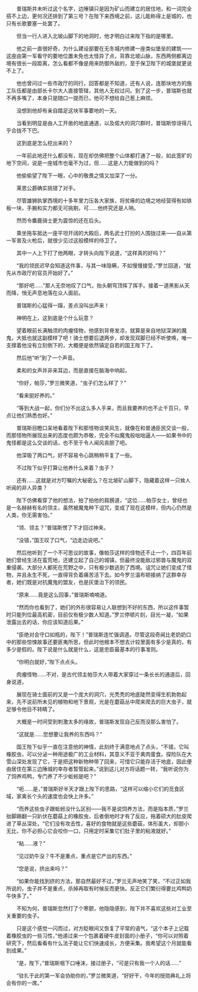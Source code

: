 　　普瑞斯并未听过这个名字，边陲镇只是因为矿山而建立的居住地，和一词完全搭不上边，更何况还排到了第三号？在陛下来西境之前，这儿能称得上是城的，也只有长歌要塞一处罢了。

　　但当一行人进入北坡山脚下的地洞时，他才明白过来陛下指的是哪里。

　　他之前一直很好奇，为什么建设部要在无冬城内修建一座类似堡垒的建筑——这座由第一军看守的要地位置未免也太怪异了点，背靠北坡山脉，东西两侧都离边境有很长一段距离，怎么看都不像是用来防御外敌的，至于保卫陛下的城堡就更说不上了。

　　他也曾问过一些市政厅的同行，回答都是不知道，还有人说，连那块地方的施工队伍都是由部长卡尔大人直接管辖，其他人无权过问。到了这一步，普瑞斯也就不再多嘴了，本身只是随口一提而已，他可不想给自己惹上麻烦。

　　没想到他却有亲自踏足这块军事要地的一天。

　　当看到明显是由人工开凿的地底通道，以及偌大的洞穴群时，普瑞斯惊讶得几乎合拢不下巴。

　　这到底是怎么挖出来的？

　　一年前此地还什么都没有，现在却仿佛把整个山体都打通了一般，如此宽旷的地下空间，说是一座城市也毫不为过，但……这是人力能做到的吗？

　　他偷偷望了陛下一眼，心中的敬畏之情又加深了一分。

　　莱恩公爵确实挑错了对手。

　　尽管雄狮执掌西境的十多年里力压各大家族，将贫瘠的边境之地经营得有如铁板一块，手腕和实力都无可挑剔，可……他终究还是人呐。

　　然而令麋鹿骑士更为震惊的还在后头。

　　乘坐拖车抵达一座平坦开阔的大殿后，两名武士打扮的人围拢过来——自从第一军普及火枪后，就很少见过这般模样的侍卫了。

　　其中一人上下打了他两眼，才转头向陛下说道，“这样真的好吗？”

　　“我的领民迟早会知道这件事，与其一味隐瞒，不如慢慢接受，”罗兰回道，“就先从市政厅的官员开始好了。”

　　“那好吧……”那人无奈地叹了口气，抬头朝穹顶挥了挥手。接着一道黑影从天而降，悄无声息地落在众人面前。

　　普瑞斯的心猛得一蹿，差点没叫出声来！

　　神明在上，这到底是个什么玩意？

　　望着眼前长满触须的肉瘤怪物，他感到背脊发凉，就算是来自地狱深渊的魔鬼，大抵也就这副模样了吧！骑士想要后退两步，却发现双脚已经不听使唤，唯一支撑着他没有立刻倒下的，大概便是依然镇定自若的国王陛下了。

　　然后他“听”到了一个声音。

　　柔和的女声并非来耳边，而是直接在脑海中响起，

　　“你好，帕莎，”罗兰微笑道，“虫子们怎么样了？”

　　“看来挺好养的。”

　　“等到大战一起，你们分不出这么多人手来，而且我要养的也不止千百只，早点让他们熟悉也好。”

　　普瑞斯目瞪口呆地看着陛下和那怪物谈笑风生，就像在和普通臣民交谈一般，而那怪物所展现出来的态度也颇为恭敬，完全不似魔鬼般咄咄逼人——如果书中的鬼怪都是这么交谈的话，也不至于令人闻风丧胆了吧。

　　他深吸了两口气，好不容易令心跳稍稍平复了一些。

　　不过陛下似乎打算让他养什么来着？虫子？

　　还有……这就是对方叮嘱的大秘密么？在北坡矿山脚下，隐藏着这样一只耸人听闻的非人异类？

　　陛下仿佛看穿了他的想法，拍了拍他的肩膀道，“这位……帕莎女士，曾经也是一名赫赫有名的领主，虽然被魔鬼种下诅咒，变成了现在这模样，但内心仍然是人类，你无需害怕。”

　　“领、领主？”普瑞斯愣了下才回过神来。

　　“没错，”国王叹了口气，“边走边说吧。”

　　然后他听到了一个不可思议的故事，像帕莎这样的怪物还不止一个，四百年前她们曾经生活在蛮荒地，还建立起了自己的城镇，但最终没能敌过邪兽与魔鬼的双重侵袭。大部分人都死在荒野之中，只有极少数逃到了西境。诅咒让她们变成了怪物，并且永生不死，一直得背负着痛苦活下去。如今罗兰温布顿接纳了这群幸存者，她们既是对抗魔鬼的盟友，也是灰堡治下的领民。

　　“原来……竟是这么回事，”普瑞斯喃喃道。

　　“然而你也看到了，她们的外形很容易让人联想到不好的东西，所以这件事暂时只能列位最高机密，目前仅有极少数人知道。”罗兰停顿片刻，目光一凝，“如果泄露出去的话，你应该知道后果。”

　　“臣绝对会守口如瓶的，陛下！”普瑞斯连忙强调道。尽管这段奇闻比老奶奶口中的那些惊悚故事还要匪夷所思，但此时他根本不想去计较里面有多少是真的，有多少是假的。陛下说是什么就是什么，这是忠臣最基本的行事准则。

　　“你明白就好，”陛下点点头。

　　肉瘤怪物……不对，是古代领主帕莎大人带着大家穿过一条长长的通道后，回身说道，

　　展现在骑士面前的又是一个庞大的洞穴，光秃秃的地底陡然变得生机勃勃起来，先不说前所未见的植物和地下景观，光是在蘑菇丛中爬来爬去的巨大虫子，就足够令他目不转睛了。

　　大概是一时间受到刺激太多的缘故，普瑞斯发现自己反而没那么害怕了。

　　“这就是……您想要让我养的东西吗？”

　　国王陛下似乎一直在注意他的神情，此刻终于满意地点了点头，“不错，它叫橡胶虫，可以分泌一种用途极广的工业材料，其意义不亚于禽肉蛋食。探险队在大雪山深处发现了它，于是把这种新物种带了回来，可惜它只能存活于地底，因此便由居住在第三边陲城的幸存者暂管起来。”说到这儿对方将话题一转，“我听说你为了饲养鸡鸭，专门养了不少蚯蚓是吧？”

　　“呃……是，”普瑞斯好半天才跟上陛下的思路，“这样可以缩小它们的觅食区域，家禽长个头的速度也会快上许多。”

　　“而养这些虫子跟蚯蚓没什么区别——我不是说饲养方法，而是指本质，”罗兰抬脚踢翻一只趴伏在蘑菇上的橡胶虫，后者倒地时才有了反应，拖着硕大的肚皮爬进了草丛深处，“它们没有攻击性，喜好的食物就是这些蘑菇，体形虽大，却胆小无比，你不必担心它会咬你一口，只用定时采集它们肚子里的粘液就好。”

　　“粘……液？”

　　“见过奶牛没？牛不是重点，重点是它产出的东西。”

　　“您是说，挤出来吗？”

　　“如果你能找到挤的方法，那自然最好不过，”罗兰无声地笑了笑，“不过正如我所说的，虫子并不是重点，杀掉再取有时候反而更快。反正它们繁衍得要比鸡鸭奶牛快多了。”

　　不知为何，普瑞斯忽然打了个寒颤，他隐隐感到，陛下并不喜欢这些对工业至关重要的虫子。

　　只是这个感觉一闪而过，对方眨眼间又恢复了平常的语气，“这个本子上记载着橡胶虫的一些习性，”他递过来一个包裹着硬牛皮封面的小册子，“你可以对照着研究下，然后看看有什么法子能让它们快速成长，方便采集。我希望这个月就能看到成果。”

　　“是，陛下，”普瑞斯咽下口唾沫，接过册子，“可是只有我一个人的话……”

　　“驻扎于此的第一军会协助你的，”罗兰微笑道，“好好干，今年的授勋典礼上将会有你的一席。”
